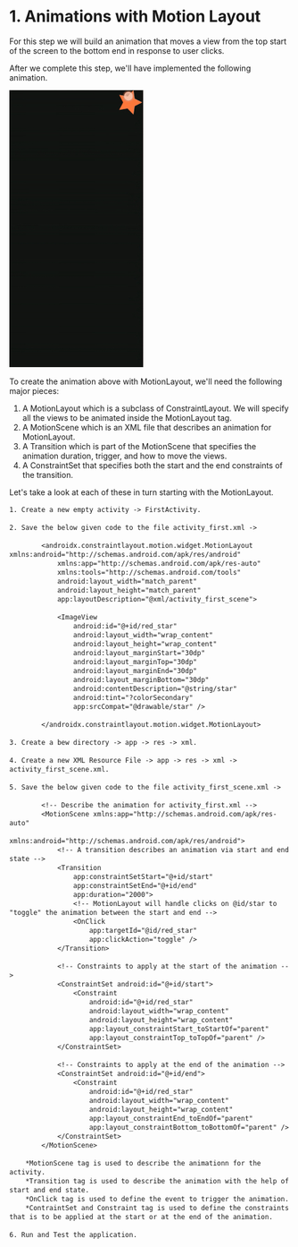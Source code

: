 # 1. Animations with Motion Layout

For this step we will build an animation that moves a view from the top start of the screen to the bottom end in response to user clicks.

After we complete this step, we'll have implemented the following animation.

[![Animations with Motion Layout](https://github.com/Vaibhav4697/AndroidUserInterface/blob/master/animations/animation_1.gif)](https://github.com/Vaibhav4697/AndroidUserInterface/blob/master/documentation/1.%20Animations%20with%20Motion%20Layout.md#1-animations-with-motion-layout)


To create the animation above with MotionLayout, we'll need the following major pieces:

1. A MotionLayout which is a subclass of ConstraintLayout. We will specify all the views to be animated inside the MotionLayout tag.
2. A MotionScene which is an XML file that describes an animation for MotionLayout.
3. A Transition which is part of the MotionScene that specifies the animation duration, trigger, and how to move the views.
4. A ConstraintSet that specifies both the start and the end constraints of the transition.

Let's take a look at each of these in turn starting with the MotionLayout.

	1. Create a new empty activity -> FirstActivity.
	
	2. Save the below given code to the file activity_first.xml ->
	
			<androidx.constraintlayout.motion.widget.MotionLayout xmlns:android="http://schemas.android.com/apk/res/android"
				xmlns:app="http://schemas.android.com/apk/res-auto"
				xmlns:tools="http://schemas.android.com/tools"
				android:layout_width="match_parent"
				android:layout_height="match_parent"
				app:layoutDescription="@xml/activity_first_scene">

				<ImageView
					android:id="@+id/red_star"
					android:layout_width="wrap_content"
					android:layout_height="wrap_content"
					android:layout_marginStart="30dp"
					android:layout_marginTop="30dp"
					android:layout_marginEnd="30dp"
					android:layout_marginBottom="30dp"
					android:contentDescription="@string/star"
					android:tint="?colorSecondary"
					app:srcCompat="@drawable/star" />

			</androidx.constraintlayout.motion.widget.MotionLayout>
			
	3. Create a bew directory -> app -> res -> xml.
	
	4. Create a new XML Resource File -> app -> res -> xml -> activity_first_scene.xml.
	
	5. Save the below given code to the file activity_first_scene.xml ->
	
			<!-- Describe the animation for activity_first.xml -->
			<MotionScene xmlns:app="http://schemas.android.com/apk/res-auto"
				xmlns:android="http://schemas.android.com/apk/res/android">
				<!-- A transition describes an animation via start and end state -->
				<Transition
					app:constraintSetStart="@+id/start"
					app:constraintSetEnd="@+id/end"
					app:duration="2000">
					<!-- MotionLayout will handle clicks on @id/star to "toggle" the animation between the start and end -->
					<OnClick
						app:targetId="@id/red_star"
						app:clickAction="toggle" />
				</Transition>

				<!-- Constraints to apply at the start of the animation -->
				<ConstraintSet android:id="@+id/start">
					<Constraint
						android:id="@+id/red_star"
						android:layout_width="wrap_content"
						android:layout_height="wrap_content"
						app:layout_constraintStart_toStartOf="parent"
						app:layout_constraintTop_toTopOf="parent" />
				</ConstraintSet>

				<!-- Constraints to apply at the end of the animation -->
				<ConstraintSet android:id="@+id/end">
					<Constraint
						android:id="@+id/red_star"
						android:layout_width="wrap_content"
						android:layout_height="wrap_content"
						app:layout_constraintEnd_toEndOf="parent"
						app:layout_constraintBottom_toBottomOf="parent" />
				</ConstraintSet>
			</MotionScene>
			
		*MotionScene tag is used to describe the animationn for the activity.
		*Transition tag is used to describe the animation with the help of start and end state.
		*OnClick tag is used to define the event to trigger the animation.
		*ContraintSet and Constraint tag is used to define the constraints that is to be applied at the start or at the end of the animation.

	6. Run and Test the application.